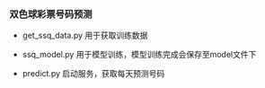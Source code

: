 ### 双色球彩票号码预测

* get_ssq_data.py 用于获取训练数据

* ssq_model.py 用于模型训练，模型训练完成会保存至model文件下

* predict.py 启动服务，获取每天预测号码

